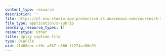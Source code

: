 ```yaml
---
content_type: resource
description: ''
file: https://ol-ocw-studio-app-production.s3.amazonaws.com/courses/8-333-statistical-mechanics-i-statistical-mechanics-of-particles-fall-2013/f1405decef0ca567c666ff274ce88c93_ckUyxmwaC5E.srt
file_type: application/x-subrip
learning_resource_types: []
resourcetype: Other
title: 3play caption file
type: OCWFile
uid: f1405dec-ef0c-a567-c666-ff274ce88c93
---
```

